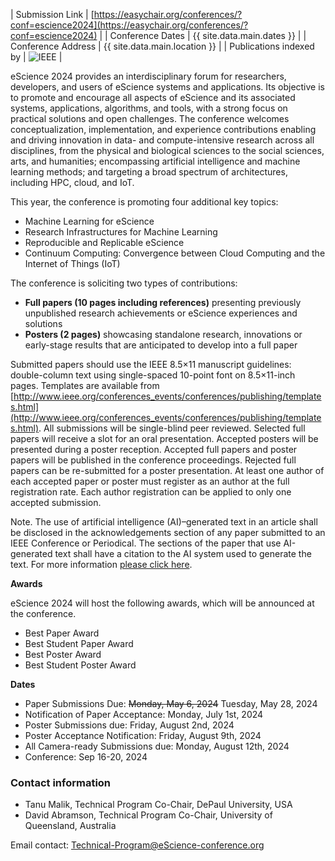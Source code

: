| Submission Link         | [https://easychair.org/conferences/?conf=escience2024](https://easychair.org/conferences/?conf=escience2024) |
| Conference Dates        | {{ site.data.main.dates }} |
| Conference Address      | {{ site.data.main.location }} |
| Publications indexed by | <img src="{{ site.baseurl }}/images/ieee.png" alt="IEEE" /> |


eScience 2024 provides an interdisciplinary forum for researchers, developers, and users of eScience systems and applications. Its objective is to promote and encourage all aspects of eScience and its associated systems, applications, algorithms, and tools, with a strong focus on practical solutions and open challenges. The conference welcomes conceptualization, implementation, and experience contributions enabling and driving innovation in data- and compute-intensive research across all disciplines, from the physical and biological sciences to the social sciences, arts, and humanities; encompassing artificial intelligence and machine learning methods; and targeting a broad spectrum of architectures, including HPC, cloud, and IoT.

This year, the conference is promoting four additional key topics:
- Machine Learning for eScience 
- Research Infrastructures for Machine Learning
- Reproducible and Replicable eScience
- Continuum Computing: Convergence between Cloud Computing and the Internet of Things (IoT)

The conference is soliciting two types of contributions:
- **Full papers (10 pages including references)** presenting previously unpublished research achievements or eScience experiences and solutions
- **Posters (2 pages)** showcasing standalone research, innovations or early-stage results that are anticipated to develop into a full paper

Submitted papers should use the IEEE 8.5×11 manuscript guidelines: double-column text using single-spaced 10-point font on 8.5×11-inch pages. Templates are available from [http://www.ieee.org/conferences_events/conferences/publishing/templates.html](http://www.ieee.org/conferences_events/conferences/publishing/templates.html). All submissions will be single-blind peer reviewed. Selected full papers will receive a slot for an oral presentation. Accepted posters will be presented during a poster reception. Accepted full papers and poster papers will be published in the conference proceedings. Rejected full papers can be re-submitted for a poster presentation. At least one author of each accepted paper or poster must register as an author at the full registration rate. Each author registration can be applied to only one accepted submission.

Note. The use of artificial intelligence (AI)–generated text in an article shall be disclosed in the acknowledgements section of any paper submitted to an IEEE Conference or Periodical. The sections of the paper that use AI-generated text shall have a citation to the AI system used to generate the text. For more information [please click here](https://conferences.ieeeauthorcenter.ieee.org/author-ethics/guidelines-and-policies/submission-policies/).

**Awards**

eScience 2024 will host the following awards, which will be announced at the conference.
- Best Paper Award
- Best Student Paper Award
- Best Poster Award
- Best Student Poster Award

**Dates**

- Paper Submissions Due: <s>Monday, May 6, 2024</s>  Tuesday, May 28, 2024
- Notification of Paper Acceptance: Monday, July 1st, 2024 
- Poster Submissions due: Friday, August 2nd, 2024
- Poster Acceptance Notification: Friday, August 9th, 2024
- All Camera-ready Submissions due: Monday, August 12th, 2024
- Conference: Sep 16-20, 2024

### Contact information

- Tanu Malik, Technical Program Co-Chair, DePaul University, USA
- David Abramson, Technical Program Co-Chair, University of Queensland, Australia

Email contact: [Technical-Program@eScience-conference.org](mailto:Technical-Program@eScience-conference.org)
